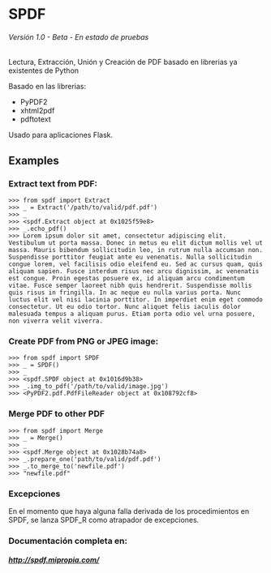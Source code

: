 # SPDF
###### Versión 1.0 - Beta - En estado de pruebas

Lectura, Extracción, Unión y Creación de PDF basado en librerias ya existentes de Python

Basado en las librerias:

  - PyPDF2
  - xhtml2pdf
  - pdftotext
  
Usado para aplicaciones Flask.

## Examples

### Extract text from PDF:

```
>>> from spdf import Extract
>>> _ = Extract('/path/to/valid/pdf.pdf')
>>> _
>>> <spdf.Extract object at 0x1025f59e8>
>>> _.echo_pdf()
>>> Lorem ipsum dolor sit amet, consectetur adipiscing elit. Vestibulum ut porta massa. Donec in metus eu elit dictum mollis vel ut massa. Mauris bibendum sollicitudin leo, in rutrum nulla accumsan non. Suspendisse porttitor feugiat ante eu venenatis. Nulla sollicitudin congue lorem, vel facilisis odio eleifend eu. Sed ac cursus quam, quis aliquam sapien. Fusce interdum risus nec arcu dignissim, ac venenatis est congue. Proin egestas posuere ex, id aliquam arcu condimentum vitae. Fusce semper laoreet nibh quis hendrerit. Suspendisse mollis quis risus in fringilla. In ac neque eu nulla varius porta. Nunc luctus elit vel nisi lacinia porttitor. In imperdiet enim eget commodo consectetur. Ut eu odio tortor. Nunc aliquet felis iaculis dolor malesuada tempus a aliquam purus. Etiam porta odio vel urna posuere, non viverra velit viverra.
```

### Create PDF from PNG or JPEG image:
```
>>> from spdf import SPDF
>>> _ = SPDF()
>>> _
>>> <spdf.SPDF object at 0x1016d9b38>
>>> _.img_to_pdf('/path/to/valid/image.jpg')
>>> <PyPDF2.pdf.PdfFileReader object at 0x108792cf8>
```

### Merge PDF to other PDF
```
>>> from spdf import Merge
>>> _ = Merge()
>>> _
>>> <spdf.Merge object at 0x1028b74a8>
>>> _.prepare_one('path/to/valid/pdf.pdf')
>>> _.to_merge_to('newfile.pdf')
>>> "newfile.pdf"
```

### Excepciones
En el momento que haya alguna falla derivada de los procedimientos en SPDF, se lanza SPDF_R como atrapador de excepciones.

### Documentación completa en:
##### http://spdf.mipropia.com/
